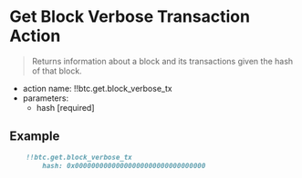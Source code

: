 # Get Block Verbose Transaction Action

> Returns information about a block and its transactions given the hash of that block.

- action name: !!btc.get.block_verbose_tx
- parameters:
  - hash [required]

## Example

```md
    !!btc.get.block_verbose_tx
        hash: 0x00000000000000000000000000000000
```
